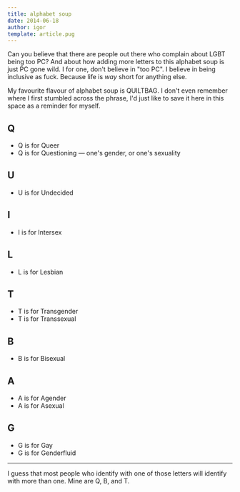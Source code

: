 ```yaml
---
title: alphabet soup
date: 2014-06-18
author: igor
template: article.pug
---
```


Can you believe that there are people out there who complain about LGBT being
too PC? And about how adding more letters to this alphabet soup is just PC gone
wild. I for one, don't believe in "too PC". I believe in being inclusive as
fuck. Because life is *way* short for anything else.

My favourite flavour of alphabet soup is QUILTBAG. I don't even remember where
I first stumbled across the phrase, I'd just like to save it here in this space
as a reminder for myself.

## Q

- Q is for Queer
- Q is for Questioning — one's gender, or one's sexuality

## U

- U is for Undecided

## I

- I is for Intersex

## L

- L is for Lesbian

## T

- T is for Transgender
- T is for Transsexual

## B

- B is for Bisexual

## A

- A is for Agender
- A is for Asexual

## G

- G is for Gay
- G is for Genderfluid

---

I guess that most people who identify with one of those letters will identify with more than one.
Mine are Q, B, and T.

